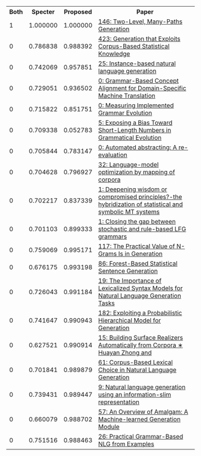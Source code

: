 <html><table><tr>
<th>Both</th>
<th>Specter</th>
<th>Proposed</th>
<th>Paper</th>
</tr>
<tr>
<td>1</td>
<td>1.000000</td>
<td>1.000000</td>
<td><a href="https://www.semanticscholar.org/paper/925b40ae3aa7ed1bf642d78dc80fce1f573293e2">146: Two-Level, Many-Paths Generation</a></td>
</tr>
<tr>
<td>0</td>
<td>0.786838</td>
<td>0.988392</td>
<td><a href="https://www.semanticscholar.org/paper/0886bd3d1b4fd46928a295a36b5230c4352f699b">423: Generation that Exploits Corpus-Based Statistical Knowledge</a></td>
</tr>
<tr>
<td>0</td>
<td>0.742069</td>
<td>0.957851</td>
<td><a href="https://www.semanticscholar.org/paper/4fa20996d39d03d2ecccddc51084ee079e569ee6">25: Instance-based natural language generation</a></td>
</tr>
<tr>
<td>0</td>
<td>0.729051</td>
<td>0.936502</td>
<td><a href="https://www.semanticscholar.org/paper/66a3159c08f335c6ed1d5757c6416e8b7e79880d">0: Grammar-Based Concept Alignment for Domain-Specific Machine Translation</a></td>
</tr>
<tr>
<td>0</td>
<td>0.715822</td>
<td>0.851751</td>
<td><a href="https://www.semanticscholar.org/paper/e4aade5d2ac7d2bb569aacf5ce88b349476f2c6e">0: Measuring Implemented Grammar Evolution</a></td>
</tr>
<tr>
<td>0</td>
<td>0.709338</td>
<td>0.052783</td>
<td><a href="https://www.semanticscholar.org/paper/d52b969d0702f15fd26cfaaf7d0b3be73cf67ea0">5: Exposing a Bias Toward Short-Length Numbers in Grammatical Evolution</a></td>
</tr>
<tr>
<td>0</td>
<td>0.705844</td>
<td>0.783147</td>
<td><a href="https://www.semanticscholar.org/paper/5e0aa4a649269eccc2b995a838dea952888873a1">0: Automated abstracting: A re-evaluation</a></td>
</tr>
<tr>
<td>0</td>
<td>0.704628</td>
<td>0.796927</td>
<td><a href="https://www.semanticscholar.org/paper/295439a6b75615537830c2c1106be91a42da22f5">32: Language-model optimization by mapping of corpora</a></td>
</tr>
<tr>
<td>0</td>
<td>0.702217</td>
<td>0.837339</td>
<td><a href="https://www.semanticscholar.org/paper/fee3e606324b8ece0fe906367c3d3a439ab3b142">1: Deepening wisdom or compromised principles?-the hybridization of statistical and symbolic MT systems</a></td>
</tr>
<tr>
<td>0</td>
<td>0.701103</td>
<td>0.899333</td>
<td><a href="https://www.semanticscholar.org/paper/12d5edf3ab174a18cc20c13e25d38cffb026fac1">1: Closing the gap between stochastic and rule-based LFG grammars</a></td>
</tr>
<tr>
<td>0</td>
<td>0.759069</td>
<td>0.995171</td>
<td><a href="https://www.semanticscholar.org/paper/093b25b0ce5aaa65c9b7a5ddd1b2fcb8788ffc36">117: The Practical Value of N-Grams Is in Generation</a></td>
</tr>
<tr>
<td>0</td>
<td>0.676175</td>
<td>0.993198</td>
<td><a href="https://www.semanticscholar.org/paper/df7eb9f3099747579b609a0072d390aa33c3f17f">86: Forest-Based Statistical Sentence Generation</a></td>
</tr>
<tr>
<td>0</td>
<td>0.726043</td>
<td>0.991184</td>
<td><a href="https://www.semanticscholar.org/paper/c09dd97983f63bda9bafedbffebe87cfc6e18814">19: The Importance of Lexicalized Syntax Models for Natural Language Generation Tasks</a></td>
</tr>
<tr>
<td>0</td>
<td>0.741647</td>
<td>0.990943</td>
<td><a href="https://www.semanticscholar.org/paper/e733d1c229cb010d6630bae29fb86cfbe09a2d0f">182: Exploiting a Probabilistic Hierarchical Model for Generation</a></td>
</tr>
<tr>
<td>0</td>
<td>0.627521</td>
<td>0.990914</td>
<td><a href="https://www.semanticscholar.org/paper/4754c9e32331fcc531730e9ecb8776d05662260a">15: Building Surface Realizers Automatically from Corpora ∗ Huayan Zhong and</a></td>
</tr>
<tr>
<td>0</td>
<td>0.701841</td>
<td>0.989879</td>
<td><a href="https://www.semanticscholar.org/paper/322a66f2baa894d6e85f08d772a54660f967f964">61: Corpus-Based Lexical Choice in Natural Language Generation</a></td>
</tr>
<tr>
<td>0</td>
<td>0.739431</td>
<td>0.989447</td>
<td><a href="https://www.semanticscholar.org/paper/042bae678affac60689cef9030560d8bfc12d3fe">9: Natural language generation using an information-slim representation</a></td>
</tr>
<tr>
<td>0</td>
<td>0.660079</td>
<td>0.988702</td>
<td><a href="https://www.semanticscholar.org/paper/bc688cfcd07a8e4f289c18ed2dd2cf6ba9131f5e">57: An Overview of Amalgam: A Machine-learned Generation Module</a></td>
</tr>
<tr>
<td>0</td>
<td>0.751516</td>
<td>0.988463</td>
<td><a href="https://www.semanticscholar.org/paper/eeef2b1b411c4893aa339788bc23c8f4e447b472">26: Practical Grammar-Based NLG from Examples</a></td>
</tr>
</table></html>
